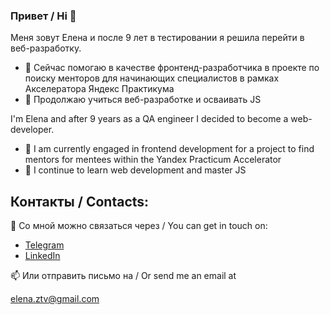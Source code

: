 ### Привет / Hi 👋

Меня зовут Елена и после 9 лет в тестировании я решила перейти в веб-разработку.

- 🔭 Сейчас помогаю в качестве фронтенд-разработчика в проекте по поиску менторов для начинающих специалистов в рамках Акселератора Яндекс Практикума
- 🌱 Продолжаю учиться веб-разработке и осваивать JS

I'm Elena and after 9 years as a QA engineer I decided to become a web-developer.
- 🔭 I am currently engaged in frontend development for a project to find mentors for mentees within the Yandex Practicum Accelerator
- 🌱 I continue to learn web development and master JS
  
## Контакты / Contacts:

🦄 Со мной можно связаться через / You can get in touch on:

- [Telegram](https://t.me/ezotova)
- [LinkedIn](https://www.linkedin.com/in/ezotova/)

📫 Или отправить письмо на / Or send me an email at

[elena.ztv@gmail.com](mailto:elena.ztv@gmail.com)


<!--
**e-zotova/e-zotova** is a ✨ _special_ ✨ repository because its `README.md` (this file) appears on your GitHub profile.

Here are some ideas to get you started:

- 🔭 I’m currently working on ...
- 🌱 I’m currently learning ...
- 👯 I’m looking to collaborate on ...
- 🤔 I’m looking for help with ...
- 💬 Ask me about ...
- 📫 How to reach me: ...
- 😄 Pronouns: ...
- ⚡ Fun fact: ...

-->
